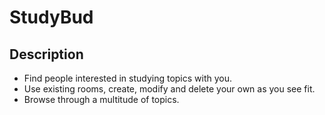 # StudyBud

## Description
* Find people interested in studying topics with you.
* Use existing rooms, create, modify and delete your own as you see fit.
* Browse through a multitude of topics.
